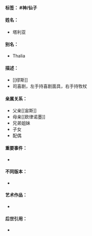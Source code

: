 #### 标签： #神/仙子
#### 姓名：
- 塔利亚
#### 别名：
- Thalia
#### 描述：
- [[缪斯]]
- 司喜剧，左手持喜剧面具，右手持牧杖
#### 亲属关系：
- 父亲[[宙斯]]
- 母亲[[欧律诺墨]]
- 兄弟姐妹
- 子女
- 配偶
#### 重要事件：
- 
#### 不同版本：
- 
#### 艺术作品：
- 
#### 后世引用：
- 